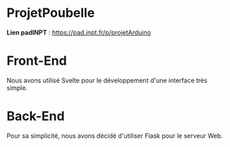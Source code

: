 # ProjetPoubelle


**Lien padINPT** : https://pad.inpt.fr/p/projetArduino

# Front-End
Nous avons utilisé Svelte pour le développement d'une interface très simple.

# Back-End
Pour sa simplicité, nous avons décidé d'utiliser Flask pour le serveur Web.
